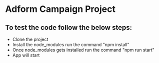 # Adform Campaign Project
## To test the code follow the below steps: 
* Clone the project
* Install the node_modules run the command "npm install"
* Once node_modules gets installed run the command "npm run start"
* App will start

